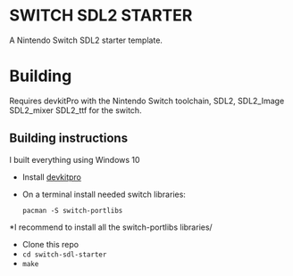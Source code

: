 # SWITCH SDL2 STARTER

A Nintendo Switch SDL2 starter template.

# Building

Requires devkitPro with the Nintendo Switch toolchain, SDL2, SDL2_Image SDL2_mixer SDL2_ttf for the switch.

## Building instructions

I built everything using Windows 10

* Install [devkitpro](https://devkitpro.org/wiki/Getting_Started#Unix-like_platforms)

* On a terminal install needed switch libraries:
  
  `pacman -S switch-portlibs`

*I recommend to install all the switch-portlibs libraries/

* Clone this repo
* `cd switch-sdl-starter`
* `make`
